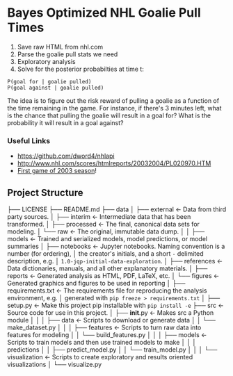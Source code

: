 # Bayes Optimized NHL Goalie Pull Times

 1. Save raw HTML from nhl.com
 2. Parse the goalie pull stats we need
 3. Exploratory analysis
 4. Solve for the posterior probabilties at time t:
```
P(goal for | goalie pulled)
P(goal against | goalie pulled)
```

The idea is to figure out the risk reward of pulling a goalie as a function of the time remaining in the game. For instance, if there's 3 minutes left, what is the chance that pulling the goalie will result in a goal for? What is the probability it will result in a goal against?

### Useful Links
 - https://github.com/dword4/nhlapi
 - http://www.nhl.com/scores/htmlreports/20032004/PL020970.HTM
 - [First game of 2003 season](http://www.nhl.com/scores/htmlreports/20032004/PL020001.HTM)!


## Project Structure

├── LICENSE
├── README.md
├── data
│   ├── external       <- Data from third party sources.
│   ├── interim        <- Intermediate data that has been transformed.
│   ├── processed      <- The final, canonical data sets for modeling.
│   └── raw            <- The original, immutable data dump.
│
│
├── models             <- Trained and serialized models, model predictions, or model summaries
│
├── notebooks          <- Jupyter notebooks. Naming convention is a number (for ordering),
│                         the creator's initials, and a short `-` delimited description, e.g.
│                         `1.0-jqp-initial-data-exploration`.
│
├── references         <- Data dictionaries, manuals, and all other explanatory materials.
│
├── reports            <- Generated analysis as HTML, PDF, LaTeX, etc.
│   └── figures        <- Generated graphics and figures to be used in reporting
│
├── requirements.txt   <- The requirements file for reproducing the analysis environment, e.g.
│                         generated with `pip freeze > requirements.txt`
│
├── setup.py           <- Make this project pip installable with `pip install -e`
├── src                <- Source code for use in this project.
│   ├── __init__.py    <- Makes src a Python module
│   │
│   ├── data           <- Scripts to download or generate data
│   │   └── make_dataset.py
│   │
│   ├── features       <- Scripts to turn raw data into features for modeling
│   │   └── build_features.py
│   │
│   ├── models         <- Scripts to train models and then use trained models to make
│   │   │                 predictions
│   │   ├── predict_model.py
│   │   └── train_model.py
│   │
│   └── visualization  <- Scripts to create exploratory and results oriented visualizations
│       └── visualize.py



